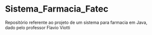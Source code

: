 # Sistema_Farmacia_Fatec

Repositório referente ao projeto de um sistema para farmacia em Java, dado pelo professor Flavio Viotti
